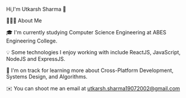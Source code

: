 Hi,I'm Utkarsh Sharma 👋


👨🏻‍💻  About Me

🎓  I'm currently studying Computer Science Engineering at ABES Engineering College. 

💡  Some technologies I enjoy working with include ReactJS, JavaScript, NodeJS and ExpressJS.

🌱  I'm on track for learning more about Cross-Platform Development, Systems Design, and Algorithms.

✉️  You can shoot me an email at utkarsh.sharma19072002@gmail.com
                  

<!--
**Utkarshs19/Utkarshs19** is a ✨ _special_ ✨ repository because its `README.md` (this file) appears on your GitHub profile.

Here are some ideas to get you started:

- 🔭 I’m currently working on ...
- 🌱 I’m currently learning ...
- 👯 I’m looking to collaborate on ...
- 🤔 I’m looking for help with ...
- 💬 Ask me about ...
- 📫 How to reach me: ...
- 😄 Pronouns: ...
- ⚡ Fun fact: ...
-->
